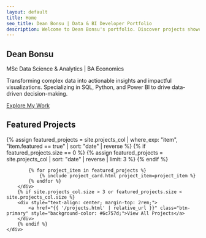 ```yaml
---
layout: default
title: Home
seo_title: Dean Bonsu | Data & BI Developer Portfolio
description: Welcome to Dean Bonsu's portfolio. Discover projects showcasing SQL, Python, Power BI, and Data Science skills applied to real-world challenges.
---
```


<section class="hero-section">
    <div class="container">
        <h1>Dean Bonsu</h1>
        <p class="hero-subtitle">MSc Data Science & Analytics | BA Economics</p>
        <p>Transforming complex data into actionable insights and impactful visualizations. Specializing in SQL, Python, and Power BI to drive data-driven decision-making.</p>
        <a href="{{ '/projects.html' | relative_url }}" class="btn-primary">Explore My Work</a>
    </div>
</section>

<section class="featured-projects-section">
    <div class="container">
        <h2>Featured Projects</h2>
        <div class="project-grid">
            {% assign featured_projects = site.projects_col | where_exp: "item", "item.featured == true" | sort: "date" | reverse %}
            {% if featured_projects.size == 0 %}
                {% assign featured_projects = site.projects_col | sort: "date" | reverse | limit: 3 %}
            {% endif %}

            {% for project_item in featured_projects %}
                {% include project_card.html project_item=project_item %}
            {% endfor %}
        </div>
        {% if site.projects_col.size > 3 or featured_projects.size < site.projects_col.size %}
        <div style="text-align: center; margin-top: 2rem;">
            <a href="{{ '/projects.html' | relative_url }}" class="btn-primary" style="background-color: #6c757d;">View All Projects</a>
        </div>
        {% endif %}
    </div>

</section>
